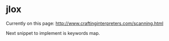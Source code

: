 # jlox

Currently on this page: http://www.craftinginterpreters.com/scanning.html

Next snippet to implement is keywords map.
